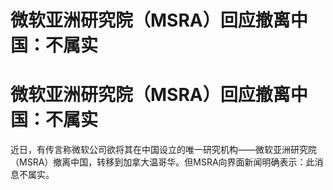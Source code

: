 # 微软亚洲研究院（MSRA）回应撤离中国：不属实

# 微软亚洲研究院（MSRA）回应撤离中国：不属实

近日，有传言称微软公司欲将其在中国设立的唯一研究机构——微软亚洲研究院（MSRA）撤离中国，转移到加拿大温哥华。但MSRA向界面新闻明确表示：此消息不属实。

